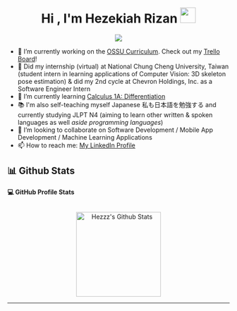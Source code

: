 <h1 align="center">Hi , I'm Hezekiah Rizan <img src="https://media.giphy.com/media/hvRJCLFzcasrR4ia7z/giphy.gif" width="35"></h1>
<p align="center">
  <a href="https://github.com/DenverCoder1/readme-typing-svg"><img src="https://readme-typing-svg.herokuapp.com?lines=Computer+Science+Student;Always%20learning%20new%20things;Currently%20learning%20Object-Oriented%20Design&center=true&width=500&height=50"></a>
</p>

- 🔭 I’m currently working on the [OSSU Curriculum](https://github.com/ossu/computer-science). Check out my [Trello Board](https://trello.com/b/8hant1fj/ossu-cs)!
- 🤖 Did my internship (virtual) at National Chung Cheng University, Taiwan (student intern in learning applications of Computer Vision: 3D skeleton pose estimation) & did my 2nd cycle at Chevron Holdings, Inc. as a Software Engineer Intern
- 🌱 I’m currently learning [Calculus 1A: Differentiation](https://openlearninglibrary.mit.edu/courses/course-v1:MITx+18.01.1x+2T2019/course/)
- 📚 I'm also self-teaching myself Japanese 私も日本語を勉強する and currently studying JLPT N4 (aiming to learn other written & spoken languages as well *aside programming languages*) 
- 👯 I’m looking to collaborate on Software Development / Mobile App Development / Machine Learning Applications
- 📫 How to reach me: [My LinkedIn Profile](https://www.linkedin.com/in/hezekiah-john-rizan-58511b1b7/)

## 📊 Github Stats

  <summary><b>💻 GitHub Profile Stats</b></summary>
  <br/>
  <p align="center">
    <a href="https://github.com/anuraghazra/github-readme-stats"><img alt="Hezzz's Github Stats" src="https://github-readme-stats.vercel.app/api?username=Hezzz&show_icons=true&count_private=true&theme=synthwave" height="192px"/></a>
<br/>
  </p>

----
